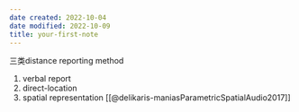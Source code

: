 ```yaml
---
date created: 2022-10-04
date modified: 2022-10-09
title: your-first-note
---
```


三类distance reporting method

1. verbal report
2. direct-location
3. spatial representation
[[@delikaris-maniasParametricSpatialAudio2017]]